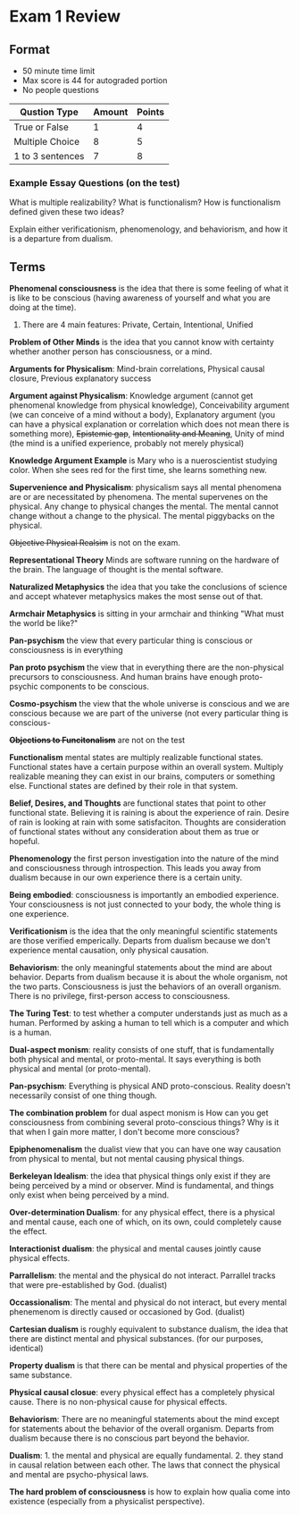 # Exam 1 Review
## Format

- 50 minute time limit
- Max score is 44 for autograded portion
- No people questions

| Qustion Type | Amount | Points |
|-|-|-|
| True or False | 1 | 4 |
| Multiple Choice | 8 | 5 |
| 1 to 3 sentences | 7 | 8 |

### Example Essay Questions (on the test)
What is multiple realizability? What is functionalism? How is functionalism defined given these two ideas?

Explain either verificationism, phenomenology, and behaviorism, and how it is a departure from dualism.

## Terms

**Phenomenal consciousness** is the idea that there is some feeling of what it is like to be conscious (having awareness of yourself and what you are doing at the time).
1. There are 4 main features: Private, Certain, Intentional, Unified

**Problem of Other Minds** is the idea that you cannot know with certainty whether another person has consciousness, or a mind.

**Arguments for Physicalism**: Mind-brain correlations, Physical causal closure, Previous explanatory success

**Argument against Physicalism**: Knowledge argument (cannot get phenomenal knowledge from physical knowledge), Conceivability argument (we can conceive of a mind without a body), Explanatory argument (you can have a physical explanation or correlation which does not mean there is something more), ~~Epistemic gap~~, ~~Intentionality and Meaning~~, Unity of mind (the mind is a unified experience, probably not merely physical)

**Knowledge Argument Example** is Mary who is a nueroscientist studying color. When she sees red for the first time, she learns something new.

**Supervenience and Physicalism**: physicalism says all mental phenomena are or are necessitated by phenomena. The mental supervenes on the physical. Any change to physical changes the mental. The mental cannot change without a change to the physical. The mental piggybacks on the physical.

~~Objective Physical Realsim~~ is not on the exam.

**Representational Theory** Minds are software running on the hardware of the brain. The language of thought is the mental software.

**Naturalized Metaphysics** the idea that you take the conclusions of science and accept whatever metaphysics makes the most sense out of that.

**Armchair Metaphysics** is sitting in your armchair and thinking "What must the world be like?"

**Pan-psychism** the view that every particular thing is conscious or consciousness is in everything

**Pan proto psychism** the view that in everything there are the non-physical precursors to consciousness. And human brains have enough proto-psychic components to be conscious.

**Cosmo-psychism** the view that the whole universe is conscious and we are conscious because we are part of the universe (not every particular thing is conscious-

~~**Objections to Funcitonalism**~~ are not on the test

**Functionalism** mental states are multiply realizable functional states. Functional states have a certain purpose within an overall system. Multiply realizable meaning they can exist in our brains, computers or something else. Functional states are defined by their role in that system.

**Belief, Desires, and Thoughts** are functional states that point to other functional state. Believing it is raining is about the experience of rain. Desire of rain is looking at rain with some satisfaciton. Thoughts are consideration of functional states without any consideration about them as true or hopeful.

**Phenomenology** the first person investigation into the nature of the mind and consciousness through introspection. This leads you away from dualism because in our own experience there is a certain unity.

**Being embodied**: consciousness is importantly an embodied experience. Your consciousness is not just connected to your body, the whole thing is one experience.

**Verificationism** is the idea that the only meaningful scientific statements are those verified emperically. Departs from dualism because we don't experience mental causation, only physical causation.

**Behaviorism**: the only meaningful statements about the mind are about behavior. Departs from dualism because it is about the whole organism, not the two parts. Consciousness is just the behaviors of an overall organism. There is no privilege, first-person access to consciousness.

**The Turing Test**: to test whether a computer understands just as much as a human. Performed by asking a human to tell which is a computer and which is a human.

**Dual-aspect monism**: reality consists of one stuff, that is fundamentally both physical and mental, or proto-mental. It says everything is both physical and mental (or proto-mental).

**Pan-psychism**: Everything is physical AND proto-conscious. Reality doesn't necessarily consist of one thing though.

**The combination problem** for dual aspect monism is How can you get consciousness from combining several proto-conscious things? Why is it that when I gain more matter, I don't become more conscious?

**Epiphenomenalism** the dualist view that you can have one way causation from physical to mental, but not mental causing physical things.

**Berkeleyan Idealism**: the idea that physical things only exist if they are being perceived by a mind or observer. Mind is fundamental, and things only exist when being perceived by a mind.

**Over-determination Dualism**: for any physical effect, there is a physical and mental cause, each one of which, on its own, could completely cause the effect.

**Interactionist dualism**: the physical and mental causes jointly cause physical effects.

**Parrallelism**: the mental and the physical do not interact. Parrallel tracks that were pre-established by God. (dualist)

**Occassionalism**: The mental and physical do not interact, but every mental phenemenom is directly caused or occasioned by God. (dualist)

**Cartesian dualism** is roughly equivalent to substance dualism, the idea that there are distinct mental and physical substances. (for our purposes, identical)

**Property dualism** is that there can be mental and physical properties of the same substance.

**Physical causal closue**: every physical effect has a completely physical cause. There is no non-physical cause for physical effects.

**Behaviorism**: There are no meaningful statements about the mind except for statements about the behavior of the overall organism. Departs from dualism because there is no conscious part beyond the behavior.

**Dualism**: 1. the mental and physical are equally fundamental. 2. they stand in causal relation between each other. The laws that connect the physical and mental are psycho-physical laws.

**The hard problem of consciousness** is how to explain how qualia come into existence (especially from a physicalist perspective).